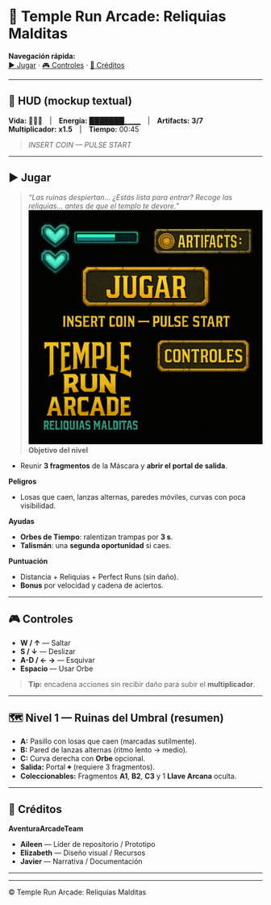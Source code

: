 # 🗿 Temple Run Arcade: **Reliquias Malditas**

**Navegación rápida:**  
[▶ Jugar](#-jugar) · [🎮 Controles](#-controles) · [👥 Créditos](#-créditos)

---

## 💎 HUD (mockup textual)
**Vida:** 💚💚💚 | **Energía:** ███████▁▁▁ | **Artifacts:** **3/7**  
**Multiplicador:** **x1.5** | **Tiempo:** 00:45

> _INSERT COIN — PULSE START_

---

## ▶ Jugar
> _“Las ruinas despiertan... ¿Estás lista para entrar? Recoge las reliquias... antes de que el templo te devore.”_
![Jugar](./image/jugar.png)
**Objetivo del nivel**  
- Reunir **3 fragmentos** de la Máscara y **abrir el portal de salida**.

**Peligros**  
- Losas que caen, lanzas alternas, paredes móviles, curvas con poca visibilidad.

**Ayudas**  
- **Orbes de Tiempo**: ralentizan trampas por **3 s**.  
- **Talismán**: una **segunda oportunidad** si caes.  

**Puntuación**  
- Distancia + Reliquias + Perfect Runs (sin daño).  
- **Bonus** por velocidad y cadena de aciertos.

---

## 🎮 Controles
- **W / ↑** — Saltar  
- **S / ↓** — Deslizar  
- **A-D / ← →** — Esquivar  
- **Espacio** — Usar Orbe

> **Tip:** encadena acciones sin recibir daño para subir el **multiplicador**.

---

## 🗺️ Nivel 1 — Ruinas del Umbral (resumen)
- **A:** Pasillo con losas que caen (marcadas sutilmente).  
- **B:** Pared de lanzas alternas (ritmo lento → medio).  
- **C:** Curva derecha con **Orbe** opcional.  
- **Salida:** Portal **⌖** (requiere 3 fragmentos).  
- **Coleccionables:** Fragmentos **A1**, **B2**, **C3** y 1 **Llave Arcana** oculta.

---

## 👥 Créditos
**AventuraArcadeTeam**  
- **Aileen** — Líder de repositorio / Prototipo  
- **Elizabeth** — Diseño visual / Recursos  
- **Javier** — Narrativa / Documentación

---

---

© Temple Run Arcade: Reliquias Malditas
